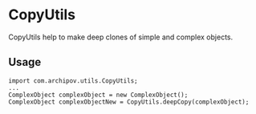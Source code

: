 # CopyUtils

CopyUtils help to make deep clones of simple and complex objects.

## Usage

`import com.archipov.utils.CopyUtils;`  
`...`  
`ComplexObject complexObject = new ComplexObject();`  
`ComplexObject complexObjectNew = CopyUtils.deepCopy(complexObject);`  

